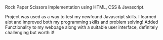 Rock Paper Scissors Implementation using HTML, CSS & Javascript.

Project was used as a way to test my newfound Javascript skills. I learned alot and improved both my programming skills and problem solving!
Added Functionality to my webpage along with a suitable user interface, definitely challenging but worth it! 
